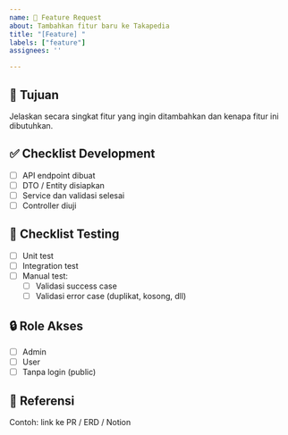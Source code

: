 ```yaml
---
name: 🚀 Feature Request
about: Tambahkan fitur baru ke Takapedia
title: "[Feature] "
labels: ["feature"]
assignees: ''

---
```


## 🎯 Tujuan
Jelaskan secara singkat fitur yang ingin ditambahkan dan kenapa fitur ini dibutuhkan.

## ✅ Checklist Development
- [ ] API endpoint dibuat
- [ ] DTO / Entity disiapkan
- [ ] Service dan validasi selesai
- [ ] Controller diuji

## 🧪 Checklist Testing
- [ ] Unit test
- [ ] Integration test
- [ ] Manual test:
    - [ ] Validasi success case
    - [ ] Validasi error case (duplikat, kosong, dll)

## 🔒 Role Akses
- [ ] Admin
- [ ] User
- [ ] Tanpa login (public)

## 📎 Referensi
Contoh: link ke PR / ERD / Notion